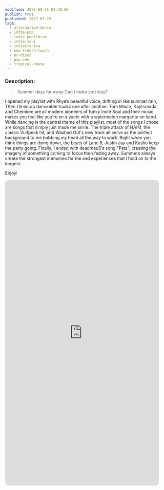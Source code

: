 ```yaml
---
modified: 2025-08-25 01:40:56
publish: true
published: 2017-07-25
tags:
  - alternative-dance
  - indie-pop
  - indie-poptimism
  - indie-soul
  - indietronica
  - new-french-touch
  - nu-disco
  - pop-edm
  - tropical-house
---
```

### Description:

> Summer days far away
> Can I make you stay?

I opened my playlist with Rhye’s beautiful voice, drifting in like summer rain, Then I lined up danceable tracks one after another. Tom Misch, Kaytranada, and Cherokee are all modern pioneers of funky Indie Soul and their music makes you feel like you're on a yacht with a watermelon margarita on hand. While dancing is the central theme of this playlist, most of the songs I chose are songs that simply just made me smile. The triple attack of HAIM, the classic Vulfpeck hit, and Washed Out's new track all serve as the perfect background to me bobbing my head all the way to work. Right when you think things are dying down, the beats of Lane 8, Justin Jay and Kasbo keep the party going. Finally, I ended with deadmau5's song "Pets", creating the imagery of something coming to focus then fading away. Summers always create the strongest memories for me and experiences that I hold on to the longest.

Enjoy!

<iframe data-testid="embed-iframe" style="border-radius:12px" src="https://open.spotify.com/embed/playlist/3RJpUqT7zpTgEKvViXwJr6?utm_source=generator&theme=0" width="100%" height="1000" frameBorder="0" allowfullscreen="" allow="autoplay; clipboard-write; encrypted-media; fullscreen; picture-in-picture" loading="lazy"></iframe>

